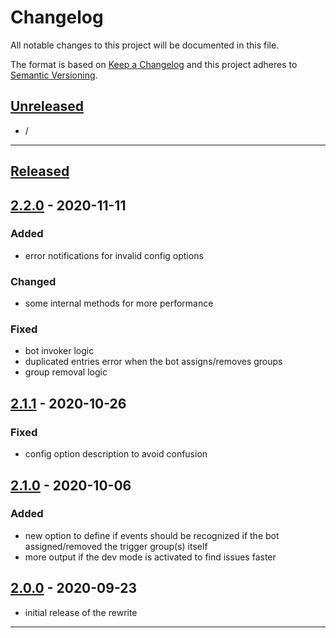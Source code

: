 # Changelog
All notable changes to this project will be documented in this file.

The format is based on [Keep a Changelog][Keep a Changelog] and this project adheres to [Semantic Versioning][Semantic Versioning].

## [Unreleased]

- /

---

## [Released]

## [2.2.0] - 2020-11-11

### Added
- error notifications for invalid config options

### Changed
- some internal methods for more performance

### Fixed
- bot invoker logic
- duplicated entries error when the bot assigns/removes groups
- group removal logic


## [2.1.1] - 2020-10-26

### Fixed
- config option description to avoid confusion


## [2.1.0] - 2020-10-06

### Added
- new option to define if events should be recognized if the bot assigned/removed the trigger group(s) itself
- more output if the dev mode is activated to find issues faster


## [2.0.0] - 2020-09-23

- initial release of the rewrite

---

<!-- Links -->
[Keep a Changelog]: https://keepachangelog.com/
[Semantic Versioning]: https://semver.org/

<!-- Versions -->
[Unreleased]: https://github.com/RLNT/sinus-automated-servergroups/compare/v2.0.0...HEAD
[Released]: https://github.com/RLNT/sinus-automated-servergroups/releases
[2.2.0]: https://github.com/RLNT/sinus-automated-servergroups/compare/v2.1.1..v2.2.0
[2.1.1]: https://github.com/RLNT/sinus-automated-servergroups/compare/v2.1.0..v2.1.1
[2.1.0]: https://github.com/RLNT/sinus-automated-servergroups/compare/v2.0.0..v2.1.0
[2.0.0]: https://github.com/RLNT/sinus-automated-servergroups/releases/v2.0.0
